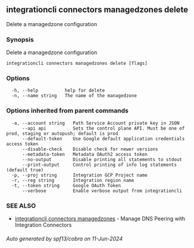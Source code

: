 ## integrationcli connectors managedzones delete

Delete a managedzone configuration

### Synopsis

Delete a managedzone configuration

```
integrationcli connectors managedzones delete [flags]
```

### Options

```
  -h, --help          help for delete
  -n, --name string   The name of the managedzone
```

### Options inherited from parent commands

```
  -a, --account string   Path Service Account private key in JSON
      --api api          Sets the control plane API. Must be one of prod, staging or autopush; default is prod
      --default-token    Use Google default application credentials access token
      --disable-check    Disable check for newer versions
      --metadata-token   Metadata OAuth2 access token
      --no-output        Disable printing all statements to stdout
      --print-output     Control printing of info log statements (default true)
  -p, --proj string      Integration GCP Project name
  -r, --reg string       Integration region name
  -t, --token string     Google OAuth Token
      --verbose          Enable verbose output from integrationcli
```

### SEE ALSO

* [integrationcli connectors managedzones](integrationcli_connectors_managedzones.md)	 - Manage DNS Peering with Integration Connectors

###### Auto generated by spf13/cobra on 11-Jun-2024
